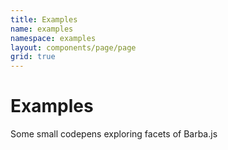 ```yaml
---
title: Examples
name: examples
namespace: examples
layout: components/page/page
grid: true
---
```


# Examples

Some small codepens exploring facets of Barba.js
